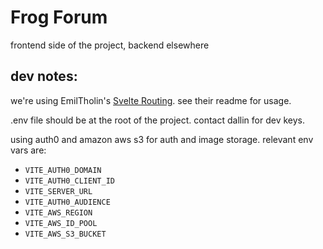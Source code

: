 # Frog Forum

frontend side of the project, backend elsewhere

## dev notes:

we're using EmilTholin's [Svelte Routing](https://www.npmjs.com/package/svelte-routing). see their readme for usage.

.env file should be at the root of the project. contact dallin for dev keys.

using auth0 and amazon aws s3 for auth and image storage. relevant env vars are: 
- `VITE_AUTH0_DOMAIN`
- `VITE_AUTH0_CLIENT_ID`
- `VITE_SERVER_URL`
- `VITE_AUTH0_AUDIENCE`
- `VITE_AWS_REGION`
- `VITE_AWS_ID_POOL`
- `VITE_AWS_S3_BUCKET`
